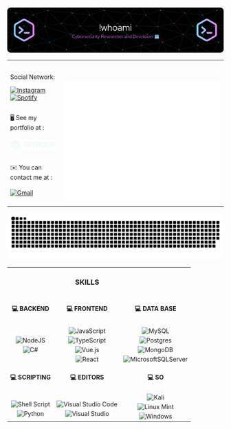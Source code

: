 <div align="center">

![Banner](github-header-image.png)

| | |
|-|-|
| <p align="left"> Social Network:</p> </div> [![Instagram](https://img.shields.io/badge/Instagram-%23E4405F.svg?style=for-the-badge&logo=Instagram&logoColor=white)](https://www.instagram.com/angheloflrs/) [![Spotify](https://img.shields.io/badge/Spotify-1ED760?style=for-the-badge&logo=spotify&logoColor=white)](https://open.spotify.com/user/anghelo_flores) <div style="height: 15px;"></div>  <p align="left"> 🖥️  See my portfolio at : </p> <div style="height: 5px;"></div> <div align="left"> [![GitHub](GitBook.png)](https://n0dat4.gitbook.io/n0dat4) </div> <div style="height: 15px;"></div> <p align="left"> ✉️ You can contact me at : </p> <div style="height: 5px;"></div> <div align="left"> [![Gmail](https://img.shields.io/badge/Gmail-D14836?style=for-the-badge&logo=gmail&logoColor=white)](mailto:n0dat4@duck.com) | <div style="height: 45px;"></div> ![Metrics](/github-metrics.svg) </div>
| | |

<picture>
  <source media="(prefers-color-scheme: dark)" srcset="https://raw.githubusercontent.com/platane/platane/output/github-contribution-grid-snake-dark.svg">
  <source media="(prefers-color-scheme: light)" srcset="https://raw.githubusercontent.com/platane/platane/output/github-contribution-grid-snake.svg">
  <img alt="github contribution grid snake animation" src="https://raw.githubusercontent.com/platane/platane/output/github-contribution-grid-snake.svg">
</picture>


| | | |
|-|-|-|
| |<h3 align="center">SKILLS</h3>||
| <h4 align="center">💻  BACKEND</h4> | <h4 align="center">💻  FRONTEND</h4>| <h4 align="center">💻  DATA BASE</h4>
| <div style="height: 5px;"></div> <div align="center">![NodeJS](https://img.shields.io/badge/node.js-6DA55F?style=for-the-badge&logo=node.js&logoColor=white) <div style="height: 5px;"></div>![C#](https://img.shields.io/badge/c%23-%23239120.svg?style=for-the-badge&logo=csharp&logoColor=white) |<div style="height: 5px;"></div> <div align="center"> ![JavaScript](https://img.shields.io/badge/javascript-%23323330.svg?style=for-the-badge&logo=javascript&logoColor=%23F7DF1E) <div style="height: 5px;"></div> ![TypeScript](https://img.shields.io/badge/typescript-%23007ACC.svg?style=for-the-badge&logo=typescript&logoColor=white) <div style="height: 5px;"></div> ![Vue.js](https://img.shields.io/badge/vuejs-%2335495e.svg?style=for-the-badge&logo=vuedotjs&logoColor=%234FC08D) <div style="height: 5px;"></div> ![React](https://img.shields.io/badge/react-%2320232a.svg?style=for-the-badge&logo=react&logoColor=%2361DAFB)| <div style="height: 5px;"></div> <div align="center"> ![MySQL](https://img.shields.io/badge/mysql-4479A1.svg?style=for-the-badge&logo=mysql&logoColor=white) <div style="height: 5px;"></div> ![Postgres](https://img.shields.io/badge/postgres-%23316192.svg?style=for-the-badge&logo=postgresql&logoColor=white) <div style="height: 5px;"></div> ![MongoDB](https://img.shields.io/badge/MongoDB-%234ea94b.svg?style=for-the-badge&logo=mongodb&logoColor=white) <div style="height: 5px;"></div> ![MicrosoftSQLServer](https://img.shields.io/badge/Microsoft%20SQL%20Server-CC2927?style=for-the-badge&logo=microsoft%20sql%20server&logoColor=white)
| <h4 align="center">💻  SCRIPTING</h4>  | <h4 align="center">💻  EDITORS </h4> | <h4 align="center">💻 SO </h4> |
| <div style="height: 5px;"></div><div style="height: 5px;"></div> <div align="center"> ![Shell Script](https://img.shields.io/badge/shell_script-%23121011.svg?style=for-the-badge&logo=gnu-bash&logoColor=white) <div style="height: 5px;"></div>![Python](https://img.shields.io/badge/python-3670A0?style=for-the-badge&logo=python&logoColor=ffdd54) | <div style="height: 5px;"></div> <div style="height: 5px;"></div> <div align="center"> ![Visual Studio Code](https://img.shields.io/badge/Visual%20Studio%20Code-0078d7.svg?style=for-the-badge&logo=visual-studio-code&logoColor=white) <div style="height: 5px;"></div> ![Visual Studio](https://img.shields.io/badge/Visual%20Studio-5C2D91.svg?style=for-the-badge&logo=visual-studio&logoColor=white) |  <div align="center"> ![Kali](https://img.shields.io/badge/Kali-268BEE?style=for-the-badge&logo=kalilinux&logoColor=white) <div style="height: 5px;"></div> ![Linux Mint](https://img.shields.io/badge/Linux%20Mint-87CF3E?style=for-the-badge&logo=Linux%20Mint&logoColor=white)  <div style="height: 5px;"></div>![Windows](https://img.shields.io/badge/Windows-0078D6?style=for-the-badge&logo=windows&logoColor=white) |

</div>